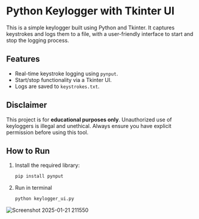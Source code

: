 # Python Keylogger with Tkinter UI

This is a simple keylogger built using Python and Tkinter. It captures keystrokes and logs them to a file, with a user-friendly interface to start and stop the logging process.

## Features
- Real-time keystroke logging using `pynput`.
- Start/stop functionality via a Tkinter UI.
- Logs are saved to `keystrokes.txt`.

## Disclaimer
This project is for **educational purposes only**. Unauthorized use of keyloggers is illegal and unethical. Always ensure you have explicit permission before using this tool.

## How to Run
1. Install the required library:
   ```bash
   pip install pynput

2. Run in terminal
    ```bash
   python keylogger_ui.py

![Screenshot 2025-01-21 211550](https://github.com/user-attachments/assets/52d1ef6d-d14a-4041-ae57-569a83e0c167)
